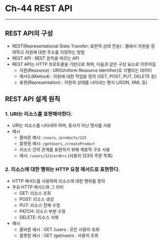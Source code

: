 # Ch-44 REST API

---

## REST API의 구성
- REST(Representational State Transfer: 표현적 상태 전송) : 웹에서 자원을 정의하고 자원에 대한 주소를 지정하는 방법
- REST API : REST 원칙을 따르는 API
- REST API는 HTTP 프로토콜을 기반으로 하며, 다음과 같은 구성 요소로 이루어짐
  - 자원(Resource) : URI(Uniform Resource Identifier)로 식별되는 데이터
  - 메서드(Method) : 자원에 대한 작업을 정의 (GET, POST, PUT, DELETE 등)
  - 표현(Representation) : 자원의 상태를 나타내는 형식 (JSON, XML 등)

## REST API 설계 원칙
### 1. URI는 리소스를 표현해야한다.
- URI는 리소스를 나타내야 하며, 동사가 아닌 명사를 사용
- 예시
  - 올바른 예시: `/users`, `/products/123`
  - 잘못된 예시: `/getUsers`, `/createProduct`
  - 리소스 간의 관계를 표현하기 위해 계층적 구조 사용
  - 예시: `/users/123/orders` (사용자 123의 주문 목록)

### 2. 리소스에 대한 행위는 HTTP 요청 메서드로 표현한다.
- HTTP 메서드를 사용하여 리소스에 대한 행위를 정의
- 주요 HTTP 메서드와 그 의미
  - GET: 리소스 조회
  - POST: 리소스 생성
  - PUT: 리소스 전체 수정
  - PATCH: 리소스 부분 수정
  - DELETE: 리소스 삭제
- 예시 
  - 올바른 예시 : GET /users : 모든 사용자 조회
  - 잘못된 예시 : GET /get/users : 사용자 조회
  